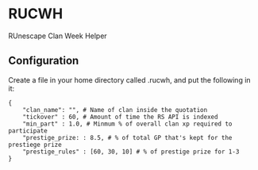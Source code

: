 # RUCWH
RUnescape Clan Week Helper


## Configuration

Create a file in your home directory called .rucwh, and put the following in it:

```
{
    "clan_name": "", # Name of clan inside the quotation
    "tickover" : 60, # Amount of time the RS API is indexed
    "min_part" : 1.0, # Minmum % of overall clan xp required to participate
    "prestige_prize: : 8.5, # % of total GP that's kept for the prestiege prize
    "prestige_rules" : [60, 30, 10] # % of prestige prize for 1-3 
}
```
